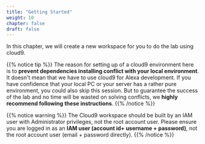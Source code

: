 ```yaml
---
title: "Getting Started"
weight: 10
chapter: false
draft: false
---
```


In this chapter, we will create a new workspace for you to do the lab using cloud9.  


{{% notice tip %}}
The reason for setting up of a cloud9 environment here is to **prevent dependencies installing conflict with your local environment**. It doesn't mean that we have to use cloud9 for Alexa development.
If you have confidence that your local PC or your server has a rather pure environment, you could also skip this session. But to guarantee the success of the lab and no time will be wasted on solving conflicts, we **highly recommend following these instructions**.
{{% /notice %}}

{{% notice warning %}}
The Cloud9 workspace should be built by an IAM user with Administrator privileges,
not the root account user. Please ensure you are logged in as an **IAM user (account id+ username + password)**, not the root
account user (email + password directly).
{{% /notice %}}


